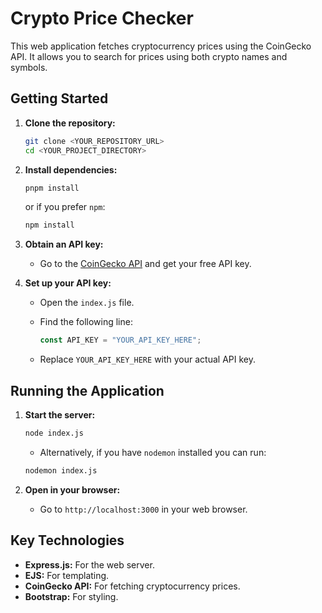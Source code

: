 # Crypto Price Checker

This web application fetches cryptocurrency prices using the CoinGecko API. It allows you to search for prices using both crypto names and symbols.

## Getting Started

1. **Clone the repository:**

    ```bash
    git clone <YOUR_REPOSITORY_URL>
    cd <YOUR_PROJECT_DIRECTORY>
    ```

2. **Install dependencies:**

    ```bash
    pnpm install
    ```

     or if you prefer `npm`:

    ```bash
    npm install
    ```

3. **Obtain an API key:**
    * Go to the [CoinGecko API](https://www.coingecko.com/api/pricing) and get your free API key.

4. **Set up your API key:**
    * Open the `index.js` file.
    * Find the following line:

        ```javascript
        const API_KEY = "YOUR_API_KEY_HERE";
        ```

    * Replace `YOUR_API_KEY_HERE` with your actual API key.

## Running the Application

1. **Start the server:**

    ```bash
    node index.js
    ```

    * Alternatively, if you have `nodemon` installed you can run:

    ```bash
    nodemon index.js
    ```

2. **Open in your browser:**
    * Go to `http://localhost:3000` in your web browser.

## Key Technologies

* **Express.js:** For the web server.
* **EJS:** For templating.
* **CoinGecko API:** For fetching cryptocurrency prices.
* **Bootstrap:** For styling.

